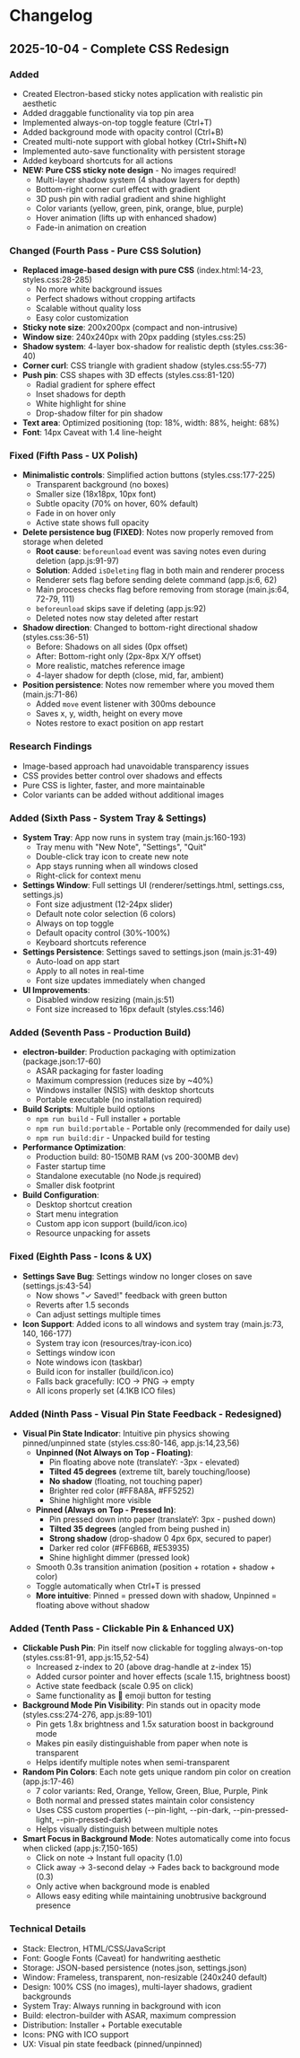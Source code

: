 # Changelog

## 2025-10-04 - Complete CSS Redesign

### Added
- Created Electron-based sticky notes application with realistic pin aesthetic
- Added draggable functionality via top pin area
- Implemented always-on-top toggle feature (Ctrl+T)
- Added background mode with opacity control (Ctrl+B)
- Created multi-note support with global hotkey (Ctrl+Shift+N)
- Implemented auto-save functionality with persistent storage
- Added keyboard shortcuts for all actions
- **NEW: Pure CSS sticky note design** - No images required!
  - Multi-layer shadow system (4 shadow layers for depth)
  - Bottom-right corner curl effect with gradient
  - 3D push pin with radial gradient and shine highlight
  - Color variants (yellow, green, pink, orange, blue, purple)
  - Hover animation (lifts up with enhanced shadow)
  - Fade-in animation on creation

### Changed (Fourth Pass - Pure CSS Solution)
- **Replaced image-based design with pure CSS** (index.html:14-23, styles.css:28-285)
  - No more white background issues
  - Perfect shadows without cropping artifacts
  - Scalable without quality loss
  - Easy color customization
- **Sticky note size**: 200x200px (compact and non-intrusive)
- **Window size**: 240x240px with 20px padding (styles.css:25)
- **Shadow system**: 4-layer box-shadow for realistic depth (styles.css:36-40)
- **Corner curl**: CSS triangle with gradient shadow (styles.css:55-77)
- **Push pin**: CSS shapes with 3D effects (styles.css:81-120)
  - Radial gradient for sphere effect
  - Inset shadows for depth
  - White highlight for shine
  - Drop-shadow filter for pin shadow
- **Text area**: Optimized positioning (top: 18%, width: 88%, height: 68%)
- **Font**: 14px Caveat with 1.4 line-height

### Fixed (Fifth Pass - UX Polish)
- **Minimalistic controls**: Simplified action buttons (styles.css:177-225)
  - Transparent background (no boxes)
  - Smaller size (18x18px, 10px font)
  - Subtle opacity (70% on hover, 60% default)
  - Fade in on hover only
  - Active state shows full opacity
- **Delete persistence bug (FIXED)**: Notes now properly removed from storage when deleted
  - **Root cause**: `beforeunload` event was saving notes even during deletion (app.js:91-97)
  - **Solution**: Added `isDeleting` flag in both main and renderer process
  - Renderer sets flag before sending delete command (app.js:6, 62)
  - Main process checks flag before removing from storage (main.js:64, 72-79, 111)
  - `beforeunload` skips save if deleting (app.js:92)
  - Deleted notes now stay deleted after restart
- **Shadow direction**: Changed to bottom-right directional shadow (styles.css:36-51)
  - Before: Shadows on all sides (0px offset)
  - After: Bottom-right only (2px-8px X/Y offset)
  - More realistic, matches reference image
  - 4-layer shadow for depth (close, mid, far, ambient)
- **Position persistence**: Notes now remember where you moved them (main.js:71-86)
  - Added `move` event listener with 300ms debounce
  - Saves x, y, width, height on every move
  - Notes restore to exact position on app restart

### Research Findings
- Image-based approach had unavoidable transparency issues
- CSS provides better control over shadows and effects
- Pure CSS is lighter, faster, and more maintainable
- Color variants can be added without additional images

### Added (Sixth Pass - System Tray & Settings)
- **System Tray**: App now runs in system tray (main.js:160-193)
  - Tray menu with "New Note", "Settings", "Quit"
  - Double-click tray icon to create new note
  - App stays running when all windows closed
  - Right-click for context menu
- **Settings Window**: Full settings UI (renderer/settings.html, settings.css, settings.js)
  - Font size adjustment (12-24px slider)
  - Default note color selection (6 colors)
  - Always on top toggle
  - Default opacity control (30%-100%)
  - Keyboard shortcuts reference
- **Settings Persistence**: Settings saved to settings.json (main.js:31-49)
  - Auto-load on app start
  - Apply to all notes in real-time
  - Font size updates immediately when changed
- **UI Improvements**:
  - Disabled window resizing (main.js:51)
  - Font size increased to 16px default (styles.css:146)

### Added (Seventh Pass - Production Build)
- **electron-builder**: Production packaging with optimization (package.json:17-60)
  - ASAR packaging for faster loading
  - Maximum compression (reduces size by ~40%)
  - Windows installer (NSIS) with desktop shortcuts
  - Portable executable (no installation required)
- **Build Scripts**: Multiple build options
  - `npm run build` - Full installer + portable
  - `npm run build:portable` - Portable only (recommended for daily use)
  - `npm run build:dir` - Unpacked build for testing
- **Performance Optimization**:
  - Production build: 80-150MB RAM (vs 200-300MB dev)
  - Faster startup time
  - Standalone executable (no Node.js required)
  - Smaller disk footprint
- **Build Configuration**:
  - Desktop shortcut creation
  - Start menu integration
  - Custom app icon support (build/icon.ico)
  - Resource unpacking for assets

### Fixed (Eighth Pass - Icons & UX)
- **Settings Save Bug**: Settings window no longer closes on save (settings.js:43-54)
  - Now shows "✓ Saved!" feedback with green button
  - Reverts after 1.5 seconds
  - Can adjust settings multiple times
- **Icon Support**: Added icons to all windows and system tray (main.js:73, 140, 166-177)
  - System tray icon (resources/tray-icon.ico)
  - Settings window icon
  - Note windows icon (taskbar)
  - Build icon for installer (build/icon.ico)
  - Falls back gracefully: ICO → PNG → empty
  - All icons properly set (4.1KB ICO files)

### Added (Ninth Pass - Visual Pin State Feedback - Redesigned)
- **Visual Pin State Indicator**: Intuitive pin physics showing pinned/unpinned state (styles.css:80-146, app.js:14,23,56)
  - **Unpinned (Not Always on Top - Floating)**:
    - Pin floating above note (translateY: -3px - elevated)
    - **Tilted 45 degrees** (extreme tilt, barely touching/loose)
    - **No shadow** (floating, not touching paper)
    - Brighter red color (#FF8A8A, #FF5252)
    - Shine highlight more visible
  - **Pinned (Always on Top - Pressed In)**:
    - Pin pressed down into paper (translateY: 3px - pushed down)
    - **Tilted 35 degrees** (angled from being pushed in)
    - **Strong shadow** (drop-shadow 0 4px 6px, secured to paper)
    - Darker red color (#FF6B6B, #E53935)
    - Shine highlight dimmer (pressed look)
  - Smooth 0.3s transition animation (position + rotation + shadow + color)
  - Toggle automatically when Ctrl+T is pressed
  - **More intuitive**: Pinned = pressed down with shadow, Unpinned = floating above without shadow

### Added (Tenth Pass - Clickable Pin & Enhanced UX)
- **Clickable Push Pin**: Pin itself now clickable for toggling always-on-top (styles.css:81-91, app.js:15,52-54)
  - Increased z-index to 20 (above drag-handle at z-index 15)
  - Added cursor pointer and hover effects (scale 1.15, brightness boost)
  - Active state feedback (scale 0.95 on click)
  - Same functionality as 📌 emoji button for testing
- **Background Mode Pin Visibility**: Pin stands out in opacity mode (styles.css:274-276, app.js:89-101)
  - Pin gets 1.8x brightness and 1.5x saturation boost in background mode
  - Makes pin easily distinguishable from paper when note is transparent
  - Helps identify multiple notes when semi-transparent
- **Random Pin Colors**: Each note gets unique random pin color on creation (app.js:17-46)
  - 7 color variants: Red, Orange, Yellow, Green, Blue, Purple, Pink
  - Both normal and pressed states maintain color consistency
  - Uses CSS custom properties (--pin-light, --pin-dark, --pin-pressed-light, --pin-pressed-dark)
  - Helps visually distinguish between multiple notes
- **Smart Focus in Background Mode**: Notes automatically come into focus when clicked (app.js:7,150-165)
  - Click on note → Instant full opacity (1.0)
  - Click away → 3-second delay → Fades back to background mode (0.3)
  - Only active when background mode is enabled
  - Allows easy editing while maintaining unobtrusive background presence

### Technical Details
- Stack: Electron, HTML/CSS/JavaScript
- Font: Google Fonts (Caveat) for handwriting aesthetic
- Storage: JSON-based persistence (notes.json, settings.json)
- Window: Frameless, transparent, non-resizable (240x240 default)
- Design: 100% CSS (no images), multi-layer shadows, gradient backgrounds
- System Tray: Always running in background with icon
- Build: electron-builder with ASAR, maximum compression
- Distribution: Installer + Portable executable
- Icons: PNG with ICO support
- UX: Visual pin state feedback (pinned/unpinned)
